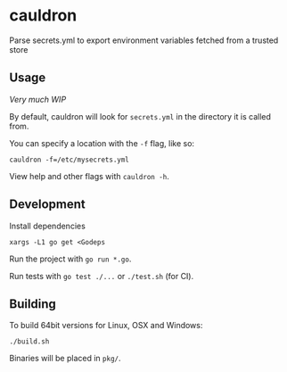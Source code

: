 # cauldron

Parse secrets.yml to export environment variables fetched from a trusted store

## Usage

*Very much WIP*

By default, cauldron will look for `secrets.yml` in the directory it is called from.

You can specify a location with the `-f` flag, like so:

```
cauldron -f=/etc/mysecrets.yml
```

View help and other flags with `cauldron -h`.

## Development

Install dependencies

```
xargs -L1 go get <Godeps
```

Run the project with `go run *.go`.

Run tests with `go test ./...` or `./test.sh` (for CI).

## Building

To build 64bit versions for Linux, OSX and Windows:

```
./build.sh
```

Binaries will be placed in `pkg/`.
